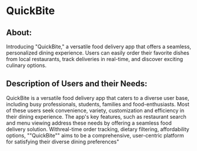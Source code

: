 # QuickBite

## About:
Introducing "QuickBite," a versatile food delivery app  that offers a seamless, personalized dining experience.  Users can easily order their favorite dishes from local restaurants,  track deliveries in real-time, and discover exciting culinary options.

## Description of Users and their Needs: 
QuickBite is a versatile food delivery app that caters to a diverse user base, including busy professionals, students, families and food-enthusiasts. Most of these users seek convenience, variety, customization and efficiency in their dining experience. The app's key features, such as restaurant search and menu viewing address these needs by offering a seamless food delivery solution. Withreal-time order tracking, dietary filtering, affordability options, ""QuickBite"" aims to be a comprehensive, user-centric platform for satisfying their diverse dining preferences"
